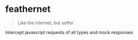 # feathernet

> Like the internet, but softer

Intercept javascript requests of all types and mock responses
